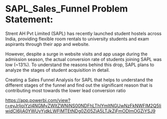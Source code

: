 # SAPL_Sales_Funnel Problem Statement:

Strent AH Pvt Limited (SAPL) has recently launched student hostels across India, providing flexible room rentals to university students and exam aspirants through their app and website.

However, despite a surge in website visits and app usage during the admission season, the actual conversion rate of students joining SAPL was low (~13%). To understand the reasons behind this drop, SAPL plans to analyze the stages of student acquisition in detail.

Creating a Sales Funnel Analysis for SAPL that helps to understand the different stages of the funnel and find out the significant reason that is contributing most towards the lower lead conversion ratio

https://app.powerbi.com/view?r=eyJrIjoiYzI4NGMyZWItZWNiNS00NDFhLThlYmItNGUwNzFkNWFlM2Q5IiwidCI6IjA0YWUyYjdkLWFlMTEtNDg0Zi05ZjA5LTJkZjFmODlmOGZiYSJ9
